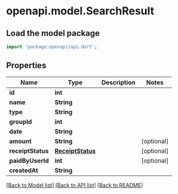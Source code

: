 # openapi.model.SearchResult

## Load the model package
```dart
import 'package:openapi/api.dart';
```

## Properties
Name | Type | Description | Notes
------------ | ------------- | ------------- | -------------
**id** | **int** |  | 
**name** | **String** |  | 
**type** | **String** |  | 
**groupId** | **int** |  | 
**date** | **String** |  | 
**amount** | **String** |  | [optional] 
**receiptStatus** | [**ReceiptStatus**](ReceiptStatus.md) |  | [optional] 
**paidByUserId** | **int** |  | [optional] 
**createdAt** | **String** |  | 

[[Back to Model list]](../README.md#documentation-for-models) [[Back to API list]](../README.md#documentation-for-api-endpoints) [[Back to README]](../README.md)


